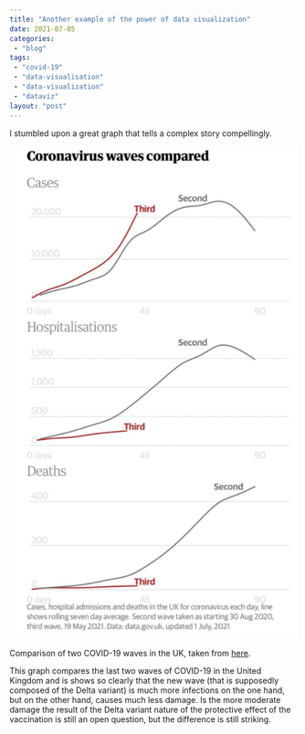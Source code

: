 ```yaml
---
title: "Another example of the power of data visualization"
date: 2021-07-05
categories: 
 - "blog"
tags: 
 - "covid-19"
 - "data-visualisation"
 - "data-visualization"
 - "dataviz"
layout: "post"
---
```


I stumbled upon a great graph that tells a complex story compellingly.

![](/assets/img/2021/07/image.png?w=598)

Comparison of two COVID-19 waves in the UK, taken from [here](https://www.linkedin.com/posts/yevtarler_datascience-datavisualization-dataanalytics-activity-6817686875751383040-Hq-j).

This graph compares the last two waves of COVID-19 in the United Kingdom and is shows so clearly that the new wave (that is supposedly composed of the Delta variant) is much more infections on the one hand, but on the other hand, causes much less damage. Is the more moderate damage the result of the Delta variant nature of the protective effect of the vaccination is still an open question, but the difference is still striking.
